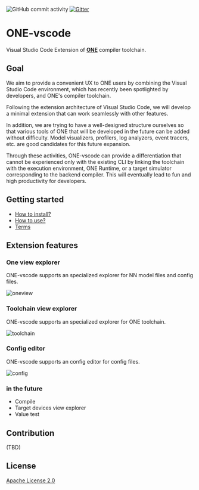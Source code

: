 ![GitHub commit activity](https://img.shields.io/github/commit-activity/w/Samsung/ONE-vscode?color=light%20green)
[![Gitter](https://img.shields.io/gitter/room/Samsung/ONE-vscode?color=orange)](https://gitter.im/Samsung/ONE-vscode)

# **ONE**-vscode

Visual Studio Code Extension of [**ONE**](https://github.com/Samsung/ONE) compiler toolchain.

## Goal

We aim to provide a convenient UX to ONE users by combining the Visual Studio Code environment, which has recently been spotlighted by developers, and ONE's compiler toolchain.

Following the extension architecture of Visual Studio Code, we will develop a minimal extension that can work seamlessly with other features.

In addition, we are trying to have a well-designed structure ourselves so that various tools of ONE that will be developed in the future can be added without difficulty. Model visualizers, profilers, log analyzers, event tracers, etc. are good candidates for this future expansion.

Through these activities, ONE-vscode can provide a differentiation that cannot be experienced only with the existing CLI by linking the toolchain with the execution environment, ONE Runtime, or a target simulator corresponding to the backend compiler. This will eventually lead to fun and high productivity for developers.

## Getting started

- [How to install?](./docs/HowToInstall.md)
- [How to use?](./docs/HowToUse.md)
- [Terms](./docs/Terms.md)

## Extension features

###  One view explorer

ONE-vscode supports an specialized explorer for NN model files and config files.

![oneview](https://user-images.githubusercontent.com/17171963/172789165-1a66e890-5f8f-49db-98fa-57f61f62281c.gif)

###  Toolchain view explorer

ONE-vscode supports an specialized explorer for ONE toolchain.

![toolchain](https://user-images.githubusercontent.com/7223627/172834540-945ed5f9-82b0-4388-bd46-4ea10587d701.gif)

### Config editor

ONE-vscode supports an config editor for config files.

![config](https://user-images.githubusercontent.com/24720192/172993683-677690f3-49b5-454e-8912-31b89b8cdc2e.gif)

###  in the future

- Compile
- Target devices view explorer
- Value test

## Contribution

(TBD)

## License

[Apache License 2.0](https://github.com/Samsung/ONE-vscode/blob/main/LICENSE)
